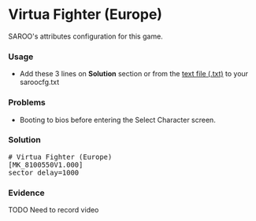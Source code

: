 # Virtua Fighter (Europe)

SAROO's attributes configuration for this game.

### Usage

- Add these 3 lines on **Solution** section or from the [text file (.txt)](./config.txt) to your saroocfg.txt

### Problems

- Booting to bios before entering the Select Character screen.

### Solution

<pre># Virtua Fighter (Europe)
[MK_8100550V1.000]
sector_delay=1000</pre>

### Evidence

TODO Need to record video

